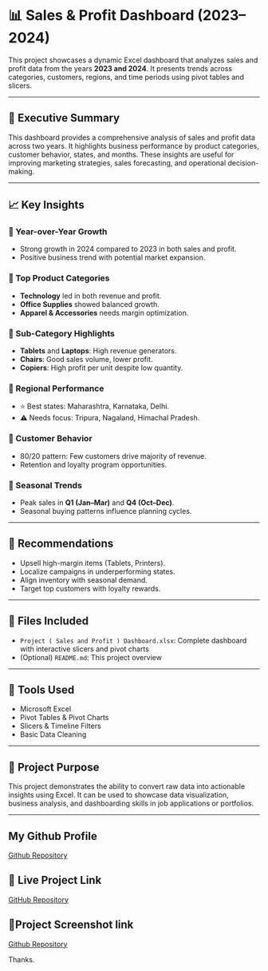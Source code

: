 # 📊 Sales & Profit Dashboard (2023–2024)

This project showcases a dynamic Excel dashboard that analyzes sales and profit data from the years **2023 and 2024**. It presents trends across categories, customers, regions, and time periods using pivot tables and slicers.

---

## 🧾 Executive Summary

This dashboard provides a comprehensive analysis of sales and profit data across two years. It highlights business performance by product categories, customer behavior, states, and months. These insights are useful for improving marketing strategies, sales forecasting, and operational decision-making.

---

## 📈 Key Insights

### 🔹 Year-over-Year Growth
- Strong growth in 2024 compared to 2023 in both sales and profit.
- Positive business trend with potential market expansion.

### 🔹 Top Product Categories
- **Technology** led in both revenue and profit.
- **Office Supplies** showed balanced growth.
- **Apparel & Accessories** needs margin optimization.

### 🔹 Sub-Category Highlights
- **Tablets** and **Laptops**: High revenue generators.
- **Chairs**: Good sales volume, lower profit.
- **Copiers**: High profit per unit despite low quantity.

### 🔹 Regional Performance
- ⭐ Best states: Maharashtra, Karnataka, Delhi.
- ⚠️ Needs focus: Tripura, Nagaland, Himachal Pradesh.

### 🔹 Customer Behavior
- 80/20 pattern: Few customers drive majority of revenue.
- Retention and loyalty program opportunities.

### 🔹 Seasonal Trends
- Peak sales in **Q1 (Jan–Mar)** and **Q4 (Oct–Dec)**.
- Seasonal buying patterns influence planning cycles.

---

## 📌 Recommendations

- Upsell high-margin items (Tablets, Printers).
- Localize campaigns in underperforming states.
- Align inventory with seasonal demand.
- Target top customers with loyalty rewards.

---

## 📂 Files Included

- `Project ( Sales and Profit ) Dashboard.xlsx`: Complete dashboard with interactive slicers and pivot charts
- (Optional) `README.md`: This project overview

---

## 🧠 Tools Used

- Microsoft Excel  
- Pivot Tables & Pivot Charts  
- Slicers & Timeline Filters  
- Basic Data Cleaning

---

## 📎 Project Purpose

This project demonstrates the ability to convert raw data into actionable insights using Excel. It can be used to showcase data visualization, business analysis, and dashboarding skills in job applications or portfolios.

---

## My Github Profile

[Github Repository](https://github.com/Itz-Siddhu)

## 🔗 Live Project Link

[GitHub Repository](https://github.com/Itz-Siddhu/Sales-and-Profit-Dashboard/blob/main/Project%20(%20Sales%20and%20Profit%20)%20Dashboard.xlsx)  

## 🔗Project Screenshot link

[Github Repository](https://github.com/Itz-Siddhu/Sales-and-Profit-Dashboard/blob/main/Screenshot%20(Sales%20and%20Profit%20Dashboard).png)

Thanks.
